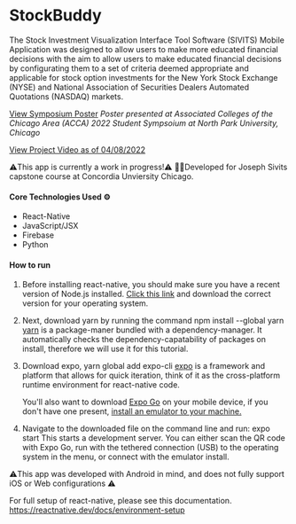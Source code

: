 # StockBuddy
The Stock Investment Visualization Interface Tool Software (SIVITS) Mobile Application was designed to allow users to make more educated financial decisions with the aim to allow users to make educated financial decisions by configurating them to a set of criteria deemed appropriate and applicable for stock option investments for the New York Stock Exchange (NYSE) and National Association of Securities Dealers Automated Quotations (NASDAQ) markets.

[View Symposium Poster](http://https://1drv.ms/b/s!ArgrUg_JEuCXgtdG5eY3TAtjRBBnzA "View Symposium Poster")
*Poster presented at Associated Colleges of the Chicago Area (ACCA) 2022 Student Sympsoium at North Park University, Chicago*

[View Project Video as of 04/08/2022](https://youtube.com/shorts/NJO3LAzKYk8?feature=share "View Project Video as of 04/08/2022")

⚠️This app is currently a work in progress!⚠️
🧑‍💻Developed for Joseph Sivits capstone course at Concordia Unviersity Chicago.

#### Core Technologies Used ⚙️
- React-Native
- JavaScript/JSX
- Firebase
- Python

#### How to run
1. Before installing react-native, you should make sure you have a recent version of Node.js installed. [Click this link](https://nodejs.org/en/download/ "Click this link") and download the correct version for your operating system.
2. Next, download yarn by running the command
		npm install --global yarn
	[yarn](https://classic.yarnpkg.com/en/ "yarn") is a package-maner bundled with a dependency-manager. It automatically checks the dependency-capatability of packages on install, therefore we will use it for this tutorial.
3. Download expo,
		yarn global add expo-cli
	[expo](https://docs.expo.dev/ "expo") is a framework and platform that allows for quick iteration, think of it as the cross-platform runtime environment for react-native code.
	
	You'll also want to download [Expo Go](https://expo.dev/expo-go "Expo Go") on your mobile device, if you don't have one present, [install an emulator to your machine.](https://xpertstec.com/how-to-install-android-studio-emulator-on-windows-pc/ "install an emulator to your machine.")
4. Navigate to the downloaded file on the command line and run:
		expo start
	This starts a development server.
	You can either scan the QR code with Expo Go, run with the tethered connection (USB) to the operating system in the menu, or connect with the emulator install.

⚠️This app was developed with Android in mind, and does not fully support iOS or Web configurations ⚠️

For full setup of react-native, please see this documentation.
https://reactnative.dev/docs/environment-setup
